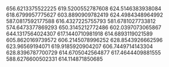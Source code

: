 656.6213375522225
619.5200552787608
624.5146383938084
618.6799957775627
603.8890909782419
624.4984348964992
587.0817592177588
616.4327225755793
581.6781027733812
574.6473377869293
650.3145212772486
602.0397073065867
644.1317564024307
617.1440710981918
614.6893119021589
605.8620169739572
606.2145078996252
628.8543926662596
623.96569194071
619.9185920904207
606.7449714143304
628.8396787700729
614.6705042564877
617.4644409881555
588.6276600502331
614.114871850685